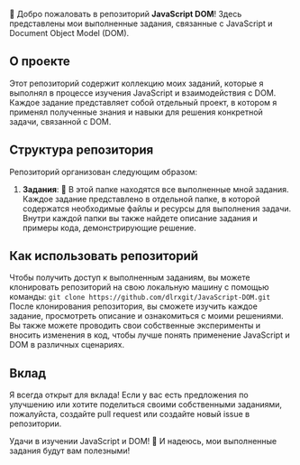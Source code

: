 👋 Добро пожаловать в репозиторий **JavaScript DOM**! Здесь представлены мои выполненные задания, связанные с JavaScript и Document Object Model (DOM).

## О проекте

Этот репозиторий содержит коллекцию моих заданий, которые я выполнял в процессе изучения JavaScript и взаимодействия с DOM. Каждое задание представляет собой отдельный проект, в котором я применял полученные знания и навыки для решения конкретной задачи, связанной с DOM.

## Структура репозитория

Репозиторий организован следующим образом:

1. **Задания**: 📁 В этой папке находятся все выполненные мной задания. Каждое задание представлено в отдельной папке, в которой содержатся необходимые файлы и ресурсы для выполнения задачи. Внутри каждой папки вы также найдете описание задания и примеры кода, демонстрирующие решение.

## Как использовать репозиторий

Чтобы получить доступ к выполненным заданиям, вы можете клонировать репозиторий на свою локальную машину с помощью команды: ``` git clone https://github.com/dlrxgit/JavaScript-DOM.git ```
После клонирования репозитория, вы сможете изучить каждое задание, просмотреть описание и ознакомиться с моими решениями. Вы также можете проводить свои собственные эксперименты и вносить изменения в код, чтобы лучше понять применение JavaScript и DOM в различных сценариях.

## Вклад

Я всегда открыт для вклада! Если у вас есть предложения по улучшению или хотите поделиться своими собственными заданиями, пожалуйста, создайте pull request или создайте новый issue в репозитории.

Удачи в изучении JavaScript и DOM! 🚀 И надеюсь, мои выполненные задания будут вам полезными!
